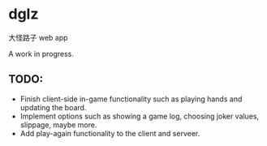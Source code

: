 # dglz
大怪路子 web app

A work in progress.

## TODO:

* Finish client-side in-game functionality such as playing hands and updating the board.
* Implement options such as showing a game log, choosing joker values, slippage, maybe more.
* Add play-again functionality to the client and serveer.
